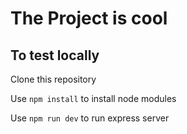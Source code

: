 # The Project is cool

## To test locally
Clone this repository

Use `npm install` to install node modules

Use `npm run dev` to run express server